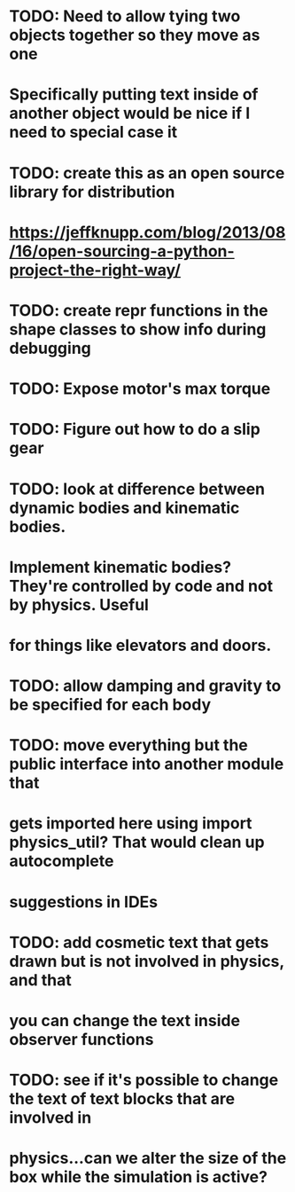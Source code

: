 # TODO: Need to allow tying two objects together so they move as one
# Specifically putting text inside of another object would be nice if I need to special case it

# TODO: create this as an open source library for distribution
# https://jeffknupp.com/blog/2013/08/16/open-sourcing-a-python-project-the-right-way/

# TODO: create __repr__ functions in the shape classes to show info during debugging

# TODO: Expose motor's max torque

# TODO: Figure out how to do a slip gear

# TODO: look at difference between dynamic bodies and kinematic bodies.
# Implement kinematic bodies?  They're controlled by code and not by physics.  Useful
# for things like elevators and doors.

# TODO: allow damping and gravity to be specified for each body

# TODO: move everything but the public interface into another module that
# gets imported here using import physics_util?  That would clean up autocomplete
# suggestions in IDEs

# TODO: add cosmetic text that gets drawn but is not involved in physics, and that
# you can change the text inside observer functions

# TODO: see if it's possible to change the text of text blocks that are involved in
# physics...can we alter the size of the box while the simulation is active?
